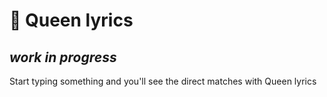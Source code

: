 # :crown: Queen lyrics

## _work in progress_

Start typing something and you'll see the direct matches with Queen lyrics
